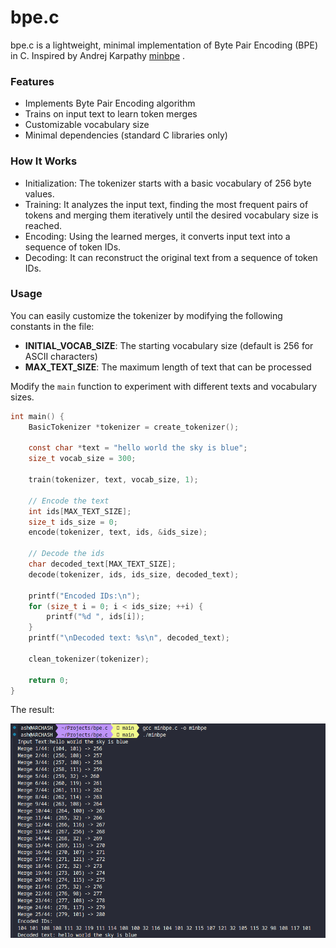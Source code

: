 # bpe.c

bpe.c is a lightweight, minimal implementation of Byte Pair Encoding (BPE) in C. Inspired by Andrej Karpathy [minbpe](https://github.com/karpathy/minbpe) .

### Features
- Implements Byte Pair Encoding algorithm
- Trains on input text to learn token merges
- Customizable vocabulary size
- Minimal dependencies (standard C libraries only)

### How It Works

- Initialization: The tokenizer starts with a basic vocabulary of 256 byte values.
- Training: It analyzes the input text, finding the most frequent pairs of tokens and merging them iteratively until the desired vocabulary size is reached.
- Encoding: Using the learned merges, it converts input text into a sequence of token IDs.
- Decoding: It can reconstruct the original text from a sequence of token IDs.

### Usage


You can easily customize the tokenizer by modifying the following constants in the file:

- <b>INITIAL_VOCAB_SIZE</b>: The starting vocabulary size (default is 256 for ASCII characters)
- <b>MAX_TEXT_SIZE</b>: The maximum length of text that can be processed

Modify the ```main``` function to experiment with different texts and vocabulary sizes.

```C
int main() {
    BasicTokenizer *tokenizer = create_tokenizer();
    
    const char *text = "hello world the sky is blue";
    size_t vocab_size = 300;

    train(tokenizer, text, vocab_size, 1);

    // Encode the text
    int ids[MAX_TEXT_SIZE];
    size_t ids_size = 0;
    encode(tokenizer, text, ids, &ids_size);
    
    // Decode the ids
    char decoded_text[MAX_TEXT_SIZE];
    decode(tokenizer, ids, ids_size, decoded_text);
    
    printf("Encoded IDs:\n");
    for (size_t i = 0; i < ids_size; ++i) {
        printf("%d ", ids[i]);
    }
    printf("\nDecoded text: %s\n", decoded_text);
    
    clean_tokenizer(tokenizer);

    return 0;
}
```

The result:

![Implementation Result](images/BPE_result.png)
